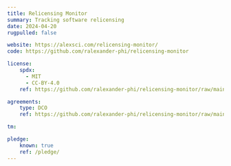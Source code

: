 ```yaml
---
title: Relicensing Monitor
summary: Tracking software relicensing
date: 2024-04-20
rugpulled: false

website: https://alexsci.com/relicensing-monitor/
code: https://github.com/ralexander-phi/relicensing-monitor

license:
    spdx:
      - MIT
      - CC-BY-4.0
    ref: https://github.com/ralexander-phi/relicensing-monitor/raw/main/README.md

agreements:
    type: DCO
    ref: https://github.com/ralexander-phi/relicensing-monitor/raw/main/CONTRIBUTING.md

tm:

pledge:
    known: true
    ref: /pledge/
---
```

